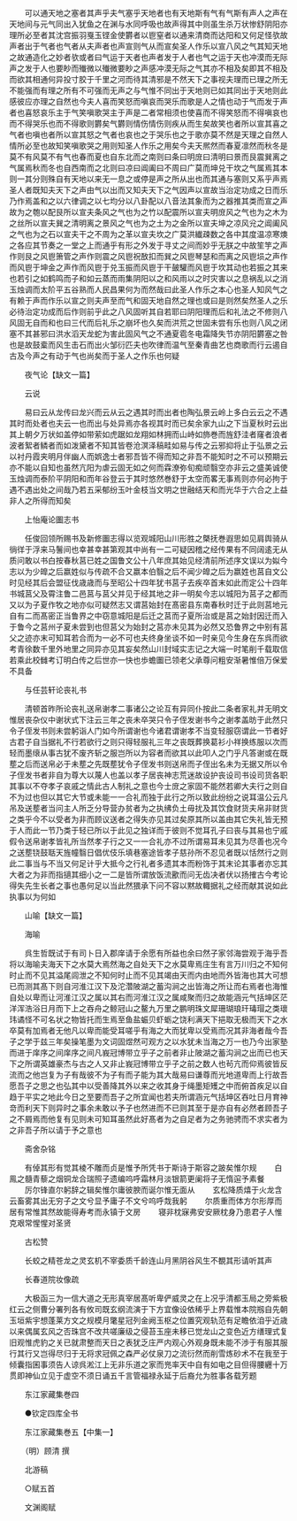 <!-- { "loadSidebar": true } -->
　　可以通天地之塞者其声乎夫气塞乎天地者也有天地斯有气有气斯有声人之声在天地间与元气同出入犹鱼之在渊与水同呼吸也故声得其中则虽生杀万状惨舒阴阳亦理所必至者其沈宫振羽戛玉铿金使欝者以鬯窒者以通来清商而达阳和又何足怪欤故声者出于气者也气者从夫声者也声宣则气从而宣矣圣人作乐以宣八风之气其知天地之故通造化之妙者欤或者曰气运于天者也声者发于人者也气之运于天也冲漠而无际声之发于人也要眇而殱微以殱微要眇之声感冲漠无际之气其亦不相及矣即其不相及而欲其相通何异投寸胶于千里之河而待其清邪是不然天下之事视夫理而已理之所无不能强而有理之所有不可强而无声之与气惟不同出于天地则已如其同出于天地则此感彼应亦理之自然也今夫人喜而笑怒而嗔哀而哭乐而歌是人之情也动于气而发于声者也喜怒哀乐主于气笑嗔歌哭主于声是二者常相须也使喜而不得笑怒而不得嗔哀也而不得哭乐也而不得歌则欝矣气欝则情伤情伤则疾从而生矣故笑也者所以宣其喜之气者也嗔也者所以宣其怒之气者也哀也之于哭乐也之于歌亦莫不然是天理之自然人情所必至也故知笑嗔歌哭之用则知圣人作乐之用矣今夫天熈然而春夏凛然而秋冬是莫不有风莫不有气也春而夏也自东北而之南则曰条曰明庻曰清明曰景而艮震巽离之气属焉秋而冬也自西南而之北则曰凉曰阊阖曰不周曰广莫而坤兑干坎之气属焉其本则一其分则殊自有天地以来无一息之或停是声之所从出也而其通与塞则又系乎声焉圣人者既知夫天下之声由气以出而又知夫天下之气因声以宣故当治定功成之日而乐乃作焉盖和之以六律调之以七均分以八卦配以八音法其象而为之器推其类而宣之声故为之匏以配艮所以宣夫条风之气也为之竹以配震所以宣夫明庻风之气也为之木为之丝所以宣夫巽之清明离之景风之气也为之土为之金所以宣夫坤之凉风兊之阊阖风之气也为之石以宣夫干之不周为之革以宣夫坎之广莫洪纎疎数之各中其度温凉寒燠之各应其节奏之一堂之上而通乎有形之外发于寻丈之间而妙乎无朕之中故笙竽之声作则艮之风鬯箫管之声作则震之风鬯祝敔扣而巽之风鬯琴瑟和而离之风鬯埙之声作而风鬯于坤金之声作而风鬯于兑玉振而风鬯于干皷驩而风鬯于坎其动也若振之其来也若引之如鹤鸣而子和如云蒸而雨集阴阳以之和风雨以之时灾害以之息祸乱以之消玉烛调而太阶平五谷熟而人民昌果何为而然哉曰此圣人作乐之本心也圣人知风气之有赖于声而作乐以宣之则夫声至而气和固天地自然之理也或曰是则然矣然圣人之乐必待治定功成而后作则前乎此之八风固听其自若耶曰阴阳理而后和礼法之不修则八风固无自而和也曰三代而后礼乐之崩坏也久矣而洪荒之世固未尝有乐也则八风之闭塞不其甚邪曰洪水滔天龙蛇为害此固风气之不通夏雹冬电霜降失节亦阴阳欝塞之咎也是故鼓槖而风生击石而出火邹衍匹夫也吹律而温气至秦青曲艺也商歌而行云遏自古及今声之有动于气也尚矣而于圣人之作乐也何疑

　　夜气论【缺文一篇】

　　云说

　　易曰云从龙传曰龙兴而云从云之遇其时而出者也陶弘景云岭上多白云云之不遇其时而处者也夫云一也而出与处异焉亦各视其时而已矣余家九山之下当夏秋时云出其上朝夕万状如盖停如带萦如虎踞如龙翔如林拥而山峙如斾巻而旌舒洼者窿者浪者波者絮者鳞者而如泼黛者不知其皆卷沧溟泽稿畦如易与传之云邪抑将止于弘景之云以衬丹霞夹明月伴幽人而娯逸士者邪吾皆不得而知之非吾不能知时之不可以预期云亦不能以自知也虽然亢阳为虐云固无如之何而霖潦弥旬痴顽翳空亦非云之盛美诚使玉烛调而泰阶平阴阳和而年谷登云于其时悠然巻舒于太空而畧无事焉则亦何必拘于遇不遇出处之间哉乃若五采郁纷玉叶金枝当文明之世融结天和而光华于六合之上益非人之所得而知矣

　　上怡庵论圗志书

　　任俊回领所赐书及新修圗志得以览观城阳山川形胜之槩抚巻遐思如见肩舆骑从徜徉于浮来马鬐间也幸甚幸甚第观其中尚有一二可疑因稽之经传果有不同阔逺无从质问敢以书白按春秋莒已姓之国鲁文公十八年庶其始见经清前所述序文误以为姒今志以为少皥之后嬴姓似与传疏不合又嬴本伯翳之后不闻少皥之后为嬴姓也莒自文公时见经其后会盟征伐歳歳而与至昭公十四年犹书莒子去疾卒首末如此而定公十四年书城莒父及霄注鲁二邑莒与莒父并见于经其地之非一明矣今志以城阳为莒子之都而又以为子夏作牧之地亦似可疑然志又谓莒始封在髙密县东南春秋时迁于此则莒地元自有二而髙密正当鲁界之中窃意城阳是后迁之莒而子夏所治或是莒之始封因迁而入于鲁今之莒州子夏未尝到也但莒父为始封之莒亦未见其为必然又恐鲁界之中别有莒父之迹亦末可知耳若合而为一必不可也夫终身坐谈不如一时亲见今生身在东呉而欲考青徐数千里外地里之同异亦见其妄矣然山川封域实志记之大端一时笔削千载取信若乘此校雠考订明白传之后世亦一快也歩蟾圗已领老父承尊问粗安渐暑惟倍万保爱不具备

　　与任芸轩论丧礼书

　　清顿首昨所论丧礼送帛谢孝二事诸公之论互有异同仆按此二条者家礼并无明文惟居丧杂仪中谢状式下注云三年之丧未卒哭只令子侄发谢书今之谢孝盖昉于此然只令子侄发书则未尝躬诣人门如今所谓谢也今诸君谓谢孝不当变轻服窃谓此一节者好古君子自当据礼不行若欲行之则只得轻服礼三年之丧既葬换葛衫小祥换练服以次而轻而墨缞从事古犹不废齐斩之服岂所以为容者而欲其以此叩人之门乎凡答谢或在既塟之后而送帛必于未塟之先既塟犹令子侄发书则送帛而子侄出名未为无据又所以令子侄发书者非自为尊大以蔑人也盖以孝子居丧神志荒迷故设护丧设司书设司货各职其事以不夺孝子哀戚之情此古人制礼之意也今士庻之家固不能然若卿大夫行之则自不为过也但以其它大节或未能一一合礼而独于此行之所以致此纷纷之说耳温公云凡吊及送塟者当问主人所乏分导营办贫者为之执绋负土毋扰及其饮食财货夫帛非财货之类乎今不以受者为非而顾议送者之得失亦见其过矣原其所以盖由其它失礼皆无预于人而此一节乃类于轻已所以于此见之独详而于彼则不觉耳孔子曰丧与其易也宁戚假令送帛谢孝皆礼所当然孝子行之又一一合礼亦不过所谓易耳未见其为尽善也况今之送塟铙鼓聒天旌幢翳日倡优伎乐填巷塞途皆孝子慈孙所不忍见者既以恬然行之则此二事当与不当又何足计乎大抵今之行礼者多遗其本而粉饰于其末论其事者亦忘其大者之为非而指擿其细小之一二是皆所谓放饭流歠而问无齿决者伏以扬搉古今考论得失先生长者之事也愚何足以当此然猥承下问不容以黙故輙据礼之经而献其说如此执事以为何如

　　山喻【缺文一篇】

　　海喻

　　呉生哲既试于有司卜日入郡庠请于余愿有所益也余曰然子家邻海尝观于海乎吾将以海喻夫海天下之水莫大焉然海之自处天下之水莫卑焉庄生有言万川归之不知何时止而不见其溢尾闾泄之不知何时止而不见其竭由天而内由地而外皆海也其大可想已而测其髙下则自河淮江汉下及沱濳陂湖之蓄沟涧之出皆海之所让而右焉者也海惟自处以卑而让河淮江汉之属以其右而河淮江汉之属咸聚而归之故能涵元气括坤区茫洋浑浩浴日月而下上之吞舟之鲸冠山之鳌九万里之鹏明珠文犀珊瑚琅玕瑇瑁之类瓌玮谲怪不可名状之物皆托而生焉至鱼盐蜄贝虾蛎之饶利满天下挹取无极而天下之水卒莫有加焉者无他凡以卑而能受耳嗟乎有海之大而犹卑以受焉而况其非海者哉今吾子之学于兹三年矣操笔墨为文词固煜然可观方之以水犹未当海之万一也乃今出家塾而进于庠序之间庠序之间凡峩冠博带立乎子之前者非止陂湖之蓄沟涧之出而已也天下之所谓英雄豪杰与古之人又非止峩冠博带立乎子之前之数人也茍亢而仰焉彼皆反流而之他岂复为子有哉彼不为子有而子能为其大哉易曰谦尊而光地道卑而上行故吾愿吾子之思之也弘其中以受善降其外以来之收其身于绳墨矩矱之中而俯首疾足以自趋于平实之地此今日之至要而吾子之所宜闻也若夫所谓涵元气括坤区吞吐日月育神竒而利天下则异时之事余未敢以予子也然进而不已则其至于是亦自有必然者顾吾子之不屑焉而他复有见则未可知耳虽然此好髙者为之自足者为之务驰骋而不求实者为之非吾子所以请于予之意也

　　斋舍杂铭

　　有倬其形有觉其棱不雕而贞是惟予所凭书于斯诗于斯容之跛矣惟尔规
　　白鳯之髓青藜之烟铜龙合瑞照子遗编呜呼霜林月淡银箭更阑将子无惰逭予素餐
　　厉尔锋直尔躬辞之辑矣惟尔庸彼腴而诞尔惟无面从
　　玄松降质熺于火龙含云畜雾其出无穷子之文兮显予庸子不文兮呜呼烖我躬
　　尔质重而体方尔形厚而居有常惟其然故能得寿考而永镇于文房
　　寝非枕寐弗安安厥枕身乃患君子人惟克艰常惺惺对圣贤

　　古松赞

　　长蛟之精苍龙之灵玄机不宰委质千龄连山月黑阴谷风生不覩其形请听其声

　　长春道院妆像疏

　　大极函三为一信大道之无形真宰居髙听卑俨威灵之在上况乎清都玉局之旁紫极红云之侧曹分署列各有攸司既玄纲流演于下方宜像设依稀乎上界载惟本院剏自先朝玉垣紫宇想蓬莱方文之规模月氅星冠列金阙玉枢之位置究观轨范有足瞻依洎乎近歳以来偶属玄风之否珠宫不改共嗟廉级之侵苔玉座未移已觉龙山之变色近方缮理式复旧观惟虎豹之关已就肃整而天日之表犹乏庄严内观心外观身既未能不渉于有服其服行其行又岂得尽归于无将求冠佩之森严必仗泉刀之流衍然而削雪炼砂术不在我至于倾囊指囷事须告人谅呉淞江上无非乐道之家而兠率天中自有如电之目但得腰纒十万贯即神仙立见于虚空不须日诵五千言管福禄永延于后裔允为胜事各载芳题

　　东江家藏集巻四

　　●钦定四库全书

　　东江家藏集巻五【中集一】

　　（明）顾清 撰

　　北游稿

　　○赋五首

　　文渊阁赋

